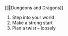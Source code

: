 [[🌳Dungeons and Dragons]] 

1. Step into your world
2. Make a strong start
3. Plan a twist – loosely
